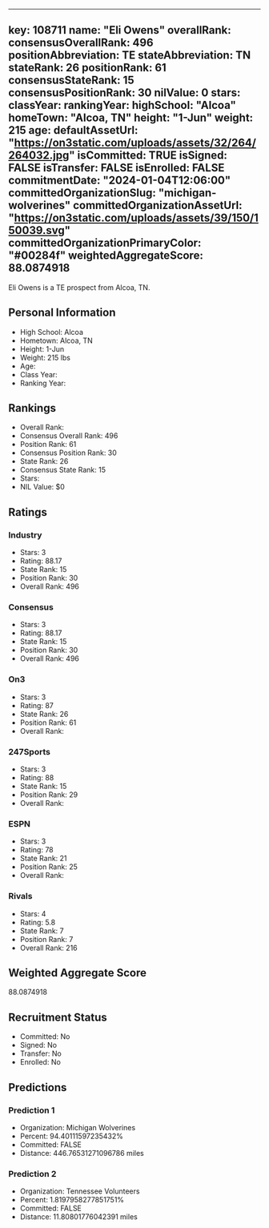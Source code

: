---
  key: 108711
  name: "Eli Owens"
  overallRank: 
  consensusOverallRank: 496
  positionAbbreviation: TE
  stateAbbreviation: TN
  stateRank: 26
  positionRank: 61
  consensusStateRank: 15
  consensusPositionRank: 30
  nilValue: 0
  stars: 
  classYear: 
  rankingYear: 
  highSchool: "Alcoa"
  homeTown: "Alcoa, TN"
  height: "1-Jun"
  weight: 215
  age: 
  defaultAssetUrl: "https://on3static.com/uploads/assets/32/264/264032.jpg"
  isCommitted: TRUE
  isSigned: FALSE
  isTransfer: FALSE
  isEnrolled: FALSE
  commitmentDate: "2024-01-04T12:06:00"
  committedOrganizationSlug: "michigan-wolverines"
  committedOrganizationAssetUrl: "https://on3static.com/uploads/assets/39/150/150039.svg"
  committedOrganizationPrimaryColor: "#00284f"
  weightedAggregateScore: 88.0874918
  ---
  
  Eli Owens is a TE prospect from Alcoa, TN.
  
  ## Personal Information
  - High School: Alcoa
  - Hometown: Alcoa, TN
  - Height: 1-Jun
  - Weight: 215 lbs
  - Age: 
  - Class Year: 
  - Ranking Year: 
  
  ## Rankings
  - Overall Rank: 
  - Consensus Overall Rank: 496
  - Position Rank: 61
  - Consensus Position Rank: 30
  - State Rank: 26
  - Consensus State Rank: 15
  - Stars: 
  - NIL Value: $0
  
  ## Ratings
  
  ### Industry
  - Stars: 3
  - Rating: 88.17
  - State Rank: 15
  - Position Rank: 30
  - Overall Rank: 496
  
  ### Consensus
  - Stars: 3
  - Rating: 88.17
  - State Rank: 15
  - Position Rank: 30
  - Overall Rank: 496
  
  ### On3
  - Stars: 3
  - Rating: 87
  - State Rank: 26
  - Position Rank: 61
  - Overall Rank: 
  
  ### 247Sports
  - Stars: 3
  - Rating: 88
  - State Rank: 15
  - Position Rank: 29
  - Overall Rank: 
  
  ### ESPN
  - Stars: 3
  - Rating: 78
  - State Rank: 21
  - Position Rank: 25
  - Overall Rank: 
  
  ### Rivals
  - Stars: 4
  - Rating: 5.8
  - State Rank: 7
  - Position Rank: 7
  - Overall Rank: 216
  
  ## Weighted Aggregate Score
  88.0874918
  
  ## Recruitment Status
  - Committed: No
  - Signed: No
  - Transfer: No
  - Enrolled: No
  
  
  
  ## Predictions
  
  ### Prediction 1
  - Organization: Michigan Wolverines
  - Percent: 94.40111597235432%
  - Committed: FALSE
  - Distance: 446.76531271096786 miles
  
  ### Prediction 2
  - Organization: Tennessee Volunteers
  - Percent: 1.8197958277851751%
  - Committed: FALSE
  - Distance: 11.80801776042391 miles
  